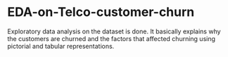 # EDA-on-Telco-customer-churn
Exploratory data analysis on the dataset is done. It basically explains why the customers are churned and the factors that affected churning using pictorial and tabular representations.

